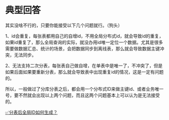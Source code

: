 # 典型回答


其实没啥不行的，只要你能接受以下几个问题就行。（狗头）



1、id会重复，每张表都用自己的自增id，不用全局分布式id，就会导致id的重复，如果id重复了，那么全局查询的实际，就没办用id唯一定位一个数据。尤其是很多需要做数据汇总、统计的场景，会把数据同步到离线表，那么就会导致数据主键冲突，无法同步。



2、无法支持二次分表，每张表自己做自增，在单表中是唯一了，不冲突了，但是如果后面如果要重新分表，那么就会导致表中出现重复id的情况，这是一定有问题的。



所以，一般做过了分库分表之后，都会用一个分布式ID来做主键id、或者业务唯一号，要不然就会出现以上两个问题，而且这两个问题基本上可以认为是无法接受的。



[✅分表后全局ID如何生成？](https://www.yuque.com/hollis666/qyhor6/glyv4twwk6bfs6dr)

